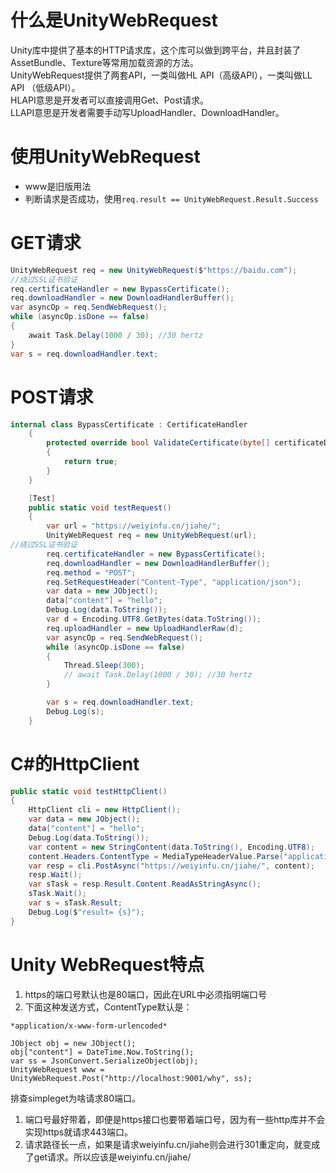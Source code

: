 # 什么是UnityWebRequest
Unity库中提供了基本的HTTP请求库，这个库可以做到跨平台，并且封装了AssetBundle、Texture等常用加载资源的方法。  
UnityWebRequest提供了两套API，一类叫做HL API（高级API），一类叫做LL API （低级API）。  
HLAPI意思是开发者可以直接调用Get、Post请求。  
LLAPI意思是开发者需要手动写UploadHandler、DownloadHandler。  

# 使用UnityWebRequest
* www是旧版用法
* 判断请求是否成功，使用`req.result == UnityWebRequest.Result.Success`

# GET请求
```cs
UnityWebRequest req = new UnityWebRequest($"https://baidu.com");
//绕过SSL证书验证
req.certificateHandler = new BypassCertificate();
req.downloadHandler = new DownloadHandlerBuffer();
var asyncOp = req.SendWebRequest();
while (asyncOp.isDone == false)
{
    await Task.Delay(1000 / 30); //30 hertz
}
var s = req.downloadHandler.text;
```

# POST请求
```csharp
internal class BypassCertificate : CertificateHandler
    {
        protected override bool ValidateCertificate(byte[] certificateData)
        {
            return true;
        }
    }

    [Test]
    public static void testRequest()
    {
        var url = "https://weiyinfu.cn/jiahe/";
        UnityWebRequest req = new UnityWebRequest(url);
//绕过SSL证书验证
        req.certificateHandler = new BypassCertificate();
        req.downloadHandler = new DownloadHandlerBuffer();
        req.method = "POST";
        req.SetRequestHeader("Content-Type", "application/json");
        var data = new JObject();
        data["content"] = "hello";
        Debug.Log(data.ToString());
        var d = Encoding.UTF8.GetBytes(data.ToString());
        req.uploadHandler = new UploadHandlerRaw(d);
        var asyncOp = req.SendWebRequest();
        while (asyncOp.isDone == false)
        {
            Thread.Sleep(300);
            // await Task.Delay(1000 / 30); //30 hertz
        }

        var s = req.downloadHandler.text;
        Debug.Log(s);
    }
```

# C#的HttpClient
```csharp
public static void testHttpClient()
{
    HttpClient cli = new HttpClient();
    var data = new JObject();
    data["content"] = "hello";
    Debug.Log(data.ToString());
    var content = new StringContent(data.ToString(), Encoding.UTF8);
    content.Headers.ContentType = MediaTypeHeaderValue.Parse("application/json");
    var resp = cli.PostAsync("https://weiyinfu.cn/jiahe/", content);
    resp.Wait();
    var sTask = resp.Result.Content.ReadAsStringAsync();
    sTask.Wait();
    var s = sTask.Result;
    Debug.Log($"result= {s}");
}
```



# Unity WebRequest特点

1. https的端口号默认也是80端口，因此在URL中必须指明端口号
2. 下面这种发送方式，ContentType默认是：

`*application/x-www-form-urlencoded*`

```
JObject obj = new JObject();
obj["content"] = DateTime.Now.ToString();
var ss = JsonConvert.SerializeObject(obj);
UnityWebRequest www = UnityWebRequest.Post("http://localhost:9001/why", ss);
```

排查simpleget为啥请求80端口。

1. 端口号最好带着，即便是https接口也要带着端口号，因为有一些http库并不会实现https就请求443端口。
2. 请求路径长一点，如果是请求weiyinfu.cn/jiahe则会进行301重定向，就变成了get请求。所以应该是weiyinfu.cn/jiahe/
